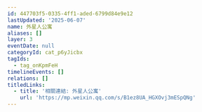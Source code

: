 ```yaml
---
id: 447703f5-0335-4ff1-aded-6799d84e9e12
lastUpdated: '2025-06-07'
name: 外星人公寓
aliases: []
layer: 3
eventDate: null
categoryId: cat_p6yJicbx
tagIds:
  - tag_onKpmFeH
timelineEvents: []
relations: []
titledLinks:
  - title: '相關連結: 外星人公寓'
    url: 'https://mp.weixin.qq.com/s/B1ez8UA_HGXOvj3mESpQNg'
---
```


